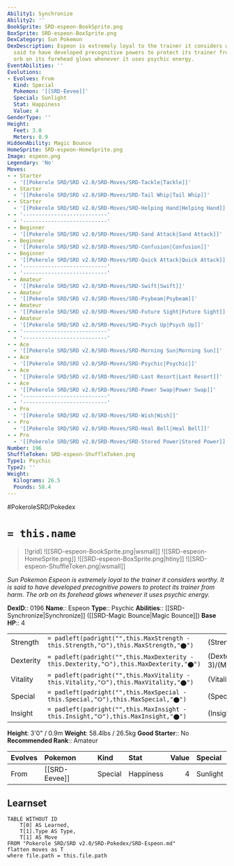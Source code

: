 ```yaml
---
Ability1: Synchronize
Ability2: ''
BookSprite: SRD-espeon-BookSprite.png
BoxSprite: SRD-espeon-BoxSprite.png
DexCategory: Sun Pokemon
DexDescription: Espeon is extremely loyal to the trainer it considers worthy. It is
  said to have developed precognitive powers to protect its trainer from harm. The
  orb on its forehead glows whenever it uses psychic energy.
EventAbilities: ''
Evolutions:
- Evolves: From
  Kind: Special
  Pokemon: '[[SRD-Eevee]]'
  Special: Sunlight
  Stat: Happiness
  Value: 4
GenderType: ''
Height:
  Feet: 3.0
  Meters: 0.9
HiddenAbility: Magic Bounce
HomeSprite: SRD-espeon-HomeSprite.png
Image: espeon.png
Legendary: 'No'
Moves:
- - Starter
  - '[[Pokerole SRD/SRD v2.0/SRD-Moves/SRD-Tackle|Tackle]]'
- - Starter
  - '[[Pokerole SRD/SRD v2.0/SRD-Moves/SRD-Tail Whip|Tail Whip]]'
- - Starter
  - '[[Pokerole SRD/SRD v2.0/SRD-Moves/SRD-Helping Hand|Helping Hand]]'
- - '---------------------------'
  - '---------------------------'
- - Beginner
  - '[[Pokerole SRD/SRD v2.0/SRD-Moves/SRD-Sand Attack|Sand Attack]]'
- - Beginner
  - '[[Pokerole SRD/SRD v2.0/SRD-Moves/SRD-Confusion|Confusion]]'
- - Beginner
  - '[[Pokerole SRD/SRD v2.0/SRD-Moves/SRD-Quick Attack|Quick Attack]]'
- - '---------------------------'
  - '---------------------------'
- - Amateur
  - '[[Pokerole SRD/SRD v2.0/SRD-Moves/SRD-Swift|Swift]]'
- - Amateur
  - '[[Pokerole SRD/SRD v2.0/SRD-Moves/SRD-Psybeam|Psybeam]]'
- - Amateur
  - '[[Pokerole SRD/SRD v2.0/SRD-Moves/SRD-Future Sight|Future Sight]]'
- - Amateur
  - '[[Pokerole SRD/SRD v2.0/SRD-Moves/SRD-Psych Up|Psych Up]]'
- - '---------------------------'
  - '---------------------------'
- - Ace
  - '[[Pokerole SRD/SRD v2.0/SRD-Moves/SRD-Morning Sun|Morning Sun]]'
- - Ace
  - '[[Pokerole SRD/SRD v2.0/SRD-Moves/SRD-Psychic|Psychic]]'
- - Ace
  - '[[Pokerole SRD/SRD v2.0/SRD-Moves/SRD-Last Resort|Last Resort]]'
- - Ace
  - '[[Pokerole SRD/SRD v2.0/SRD-Moves/SRD-Power Swap|Power Swap]]'
- - '---------------------------'
  - '---------------------------'
- - Pro
  - '[[Pokerole SRD/SRD v2.0/SRD-Moves/SRD-Wish|Wish]]'
- - Pro
  - '[[Pokerole SRD/SRD v2.0/SRD-Moves/SRD-Heal Bell|Heal Bell]]'
- - Pro
  - '[[Pokerole SRD/SRD v2.0/SRD-Moves/SRD-Stored Power|Stored Power]]'
Number: 196
ShuffleToken: SRD-espeon-ShuffleToken.png
Type1: Psychic
Type2: ''
Weight:
  Kilograms: 26.5
  Pounds: 58.4
---
```


#PokeroleSRD/Pokedex

# `= this.name`

> [!grid]
> ![[SRD-espeon-BookSprite.png|wsmall]]
> ![[SRD-espeon-HomeSprite.png]]
> ![[SRD-espeon-BoxSprite.png|htiny]]
> ![[SRD-espeon-ShuffleToken.png|wsmall]]


*Sun Pokemon*
*Espeon is extremely loyal to the trainer it considers worthy. It is said to have developed precognitive powers to protect its trainer from harm. The orb on its forehead glows whenever it uses psychic energy.*

**DexID**:: 0196
**Name**:: Espeon
**Type**:: Psychic
**Abilities**:: [[SRD-Synchronize|Synchronize]] ([[SRD-Magic Bounce|Magic Bounce]])
**Base HP**:: 4

|           |                                                                                        |                                          |
| --------- | -------------------------------------------------------------------------------------- | ---------------------------------------- |
| Strength  | `= padleft(padright("",this.MaxStrength - this.Strength,"⭘"),this.MaxStrength,"⬤")`    | (Strength::2)/(MaxStrength::4)   |
| Dexterity | `= padleft(padright("",this.MaxDexterity - this.Dexterity,"⭘"),this.MaxDexterity,"⬤")` | (Dexterity:: 3)/(MaxDexterity::6) |
| Vitality  | `= padleft(padright("",this.MaxVitality - this.Vitality,"⭘"),this.MaxVitality,"⬤")`    | (Vitality::2)/(MaxVitality::4)   |
| Special   | `= padleft(padright("",this.MaxSpecial - this.Special,"⭘"),this.MaxSpecial,"⬤")`       | (Special::3)/(MaxSpecial::7)     |
| Insight   | `= padleft(padright("",this.MaxInsight - this.Insight,"⭘"),this.MaxInsight,"⬤")`       | (Insight::3)/(MaxInsight::6)     |

**Height**: 3'0" / 0.9m
**Weight**: 58.4lbs / 26.5kg
**Good Starter**:: No
**Recommended Rank**:: Amateur

| Evolves   | Pokemon       | Kind    | Stat      |   Value | Special   |
|:----------|:--------------|:--------|:----------|--------:|:----------|
| From      | [[SRD-Eevee]] | Special | Happiness |       4 | Sunlight  |

## Learnset

```dataview
TABLE WITHOUT ID
    T[0] AS Learned,
    T[1].Type AS Type,
    T[1] AS Move
FROM "Pokerole SRD/SRD v2.0/SRD-Pokedex/SRD-Espeon.md"
flatten moves as T
where file.path = this.file.path
```
